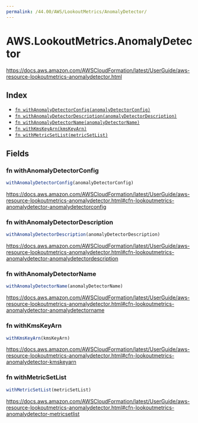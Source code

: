 ```yaml
---
permalink: /44.00/AWS/LookoutMetrics/AnomalyDetector/
---
```


# AWS.LookoutMetrics.AnomalyDetector

https://docs.aws.amazon.com/AWSCloudFormation/latest/UserGuide/aws-resource-lookoutmetrics-anomalydetector.html

## Index

* [`fn withAnomalyDetectorConfig(anomalyDetectorConfig)`](#fn-withanomalydetectorconfig)
* [`fn withAnomalyDetectorDescription(anomalyDetectorDescription)`](#fn-withanomalydetectordescription)
* [`fn withAnomalyDetectorName(anomalyDetectorName)`](#fn-withanomalydetectorname)
* [`fn withKmsKeyArn(kmsKeyArn)`](#fn-withkmskeyarn)
* [`fn withMetricSetList(metricSetList)`](#fn-withmetricsetlist)

## Fields

### fn withAnomalyDetectorConfig

```ts
withAnomalyDetectorConfig(anomalyDetectorConfig)
```

https://docs.aws.amazon.com/AWSCloudFormation/latest/UserGuide/aws-resource-lookoutmetrics-anomalydetector.html#cfn-lookoutmetrics-anomalydetector-anomalydetectorconfig

### fn withAnomalyDetectorDescription

```ts
withAnomalyDetectorDescription(anomalyDetectorDescription)
```

https://docs.aws.amazon.com/AWSCloudFormation/latest/UserGuide/aws-resource-lookoutmetrics-anomalydetector.html#cfn-lookoutmetrics-anomalydetector-anomalydetectordescription

### fn withAnomalyDetectorName

```ts
withAnomalyDetectorName(anomalyDetectorName)
```

https://docs.aws.amazon.com/AWSCloudFormation/latest/UserGuide/aws-resource-lookoutmetrics-anomalydetector.html#cfn-lookoutmetrics-anomalydetector-anomalydetectorname

### fn withKmsKeyArn

```ts
withKmsKeyArn(kmsKeyArn)
```

https://docs.aws.amazon.com/AWSCloudFormation/latest/UserGuide/aws-resource-lookoutmetrics-anomalydetector.html#cfn-lookoutmetrics-anomalydetector-kmskeyarn

### fn withMetricSetList

```ts
withMetricSetList(metricSetList)
```

https://docs.aws.amazon.com/AWSCloudFormation/latest/UserGuide/aws-resource-lookoutmetrics-anomalydetector.html#cfn-lookoutmetrics-anomalydetector-metricsetlist